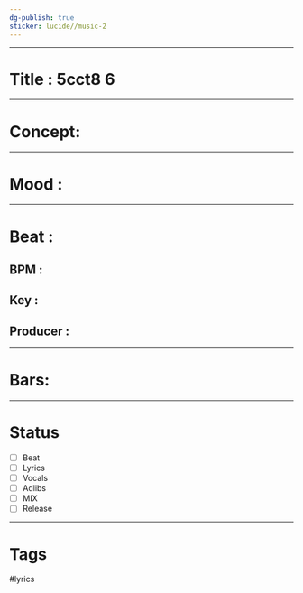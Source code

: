 ```yaml
---
dg-publish: true
sticker: lucide//music-2
---
```

---
# Title :  5cct8 6
---
# Concept:
---
# Mood :
---
# Beat : 
## BPM : 
## Key : 
## Producer : 
---
# Bars:
 ---
# Status

- [ ] Beat
- [ ] Lyrics
- [ ] Vocals
- [ ] Adlibs
- [ ] MIX
- [ ] Release
---
# Tags

#lyrics

